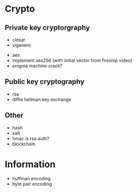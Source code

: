 # Crypto
## Private key cryptorgraphy
+ ciesar
+ vigenere
- aes
- implement aes256 (with initial vector from fireship video)
- enigma machine crack?

## Public key cryptography
- rsa
- diffie hellman key exchange

## Other
- hash
- salt
- hmac is rsa auth?
- blockchain

# Information
- huffman encoding
- byte pair encoding

